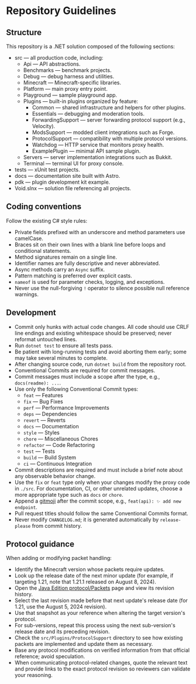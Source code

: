 # Repository Guidelines

## Structure

This repository is a .NET solution composed of the following sections:

- src — all production code, including:
  - Api — API abstractions.
  - Benchmarks — benchmark projects.
  - Debug — debug harness and utilities.
  - Minecraft — Minecraft-specific libraries.
  - Platform — main proxy entry point.
  - Playground — sample playground app.
  - Plugins — built-in plugins organized by feature:
    - Common — shared infrastructure and helpers for other plugins.
    - Essentials — debugging and moderation tools.
    - ForwardingSupport — server forwarding protocol support (e.g., Velocity).
    - ModsSupport — modded client integrations such as Forge.
    - ProtocolSupport — compatibility with multiple protocol versions.
    - Watchdog — HTTP service that monitors proxy health.
    - ExamplePlugin — minimal API sample plugin.
  - Servers — server implementation integrations such as Bukkit.
  - Terminal — terminal UI for proxy console.
- tests — xUnit test projects.
- docs — documentation site built with Astro.
- pdk — plugin development kit example.
- Void.slnx — solution file referencing all projects.

## Coding conventions

Follow the existing C# style rules:

- Private fields prefixed with an underscore and method parameters use camelCase.
- Braces sit on their own lines with a blank line before loops and conditional statements.
- Method signatures remain on a single line.
- Identifier names are fully descriptive and never abbreviated.
- Async methods carry an `Async` suffix.
- Pattern matching is preferred over explicit casts.
- `nameof` is used for parameter checks, logging, and exceptions.
- Never use the null-forgiving `!` operator to silence possible null reference warnings.

## Development

- Commit only hunks with actual code changes. All code should use CRLF line endings and existing whitespace should be preserved; never reformat untouched lines.
- Run `dotnet test` to ensure all tests pass.
- Be patient with long-running tests and avoid aborting them early; some may take several minutes to complete.
- After changing source code, run `dotnet build` from the repository root.
- Conventional Commits are required for commit messages.
- Commit messages must include a scope after the type, e.g., `docs(readme): ...`.
- Use only the following Conventional Commit types:
  - `feat` — Features
  - `fix` — Bug Fixes
  - `perf` — Performance Improvements
  - `deps` — Dependencies
  - `revert` — Reverts
  - `docs` — Documentation
  - `style` — Styles
  - `chore` — Miscellaneous Chores
  - `refactor` — Code Refactoring
  - `test` — Tests
  - `build` — Build System
  - `ci` — Continuous Integration
- Commit descriptions are required and must include a brief note about any observable behavior change.
- Use the `fix` or `feat` type only when your changes modify the proxy code in `./src`. For documentation, CI, or other unrelated updates, choose a more appropriate type such as `docs` or `chore`.
- Append a [gitmoji](https://gitmoji.dev/specification) after the commit scope, e.g., `feat(api): ✨ add new endpoint`.
- Pull request titles should follow the same Conventional Commits format.
- Never modify `CHANGELOG.md`; it is generated automatically by `release-please` from commit history.

## Protocol guidance

When adding or modifying packet handling:

- Identify the Minecraft version whose packets require updates.
- Look up the release date of the next minor update (for example, if targeting 1.21, note that 1.21.1 released on August 8, 2024).
- Open the [Java Edition protocol/Packets](https://minecraft.wiki/w/Java_Edition_protocol/Packets?action=history&limit=500) page and view its revision history.
- Select the last revision made before that next update's release date (for 1.21, use the August 5, 2024 revision).
- Use that snapshot as your reference when altering the target version's protocol.
- For sub-versions, repeat this process using the next sub-version's release date and its preceding revision.
- Check the `src/Plugins/ProtocolSupport` directory to see how existing packets are implemented and update them as necessary.
- Base any protocol modifications on verified information from that official reference; avoid speculation.
- When communicating protocol-related changes, quote the relevant text and provide links to the exact protocol revision so reviewers can validate your reasoning.
